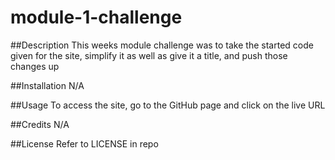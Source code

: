 # module-1-challenge

##Description
This weeks module challenge was to take the started code given for the site, simplify it as well as give it a title, and push those changes up

##Installation
N/A

##Usage
To access the site, go to the GitHub page and click on the live URL

##Credits
N/A

##License
Refer to LICENSE in repo